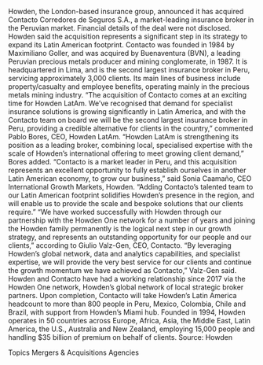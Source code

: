 Howden, the London-based insurance group, announced it has acquired Contacto Corredores de Seguros S.A., a market-leading insurance broker in the Peruvian market.
Financial details of the deal were not disclosed. Howden said the acquisition represents a significant step in its strategy to expand its Latin American footprint.
Contacto was founded in 1984 by Maximiliano Goller, and was acquired by Buenaventura (BVN), a leading Peruvian precious metals producer and mining conglomerate, in 1987. It is headquartered in Lima, and is the second largest insurance broker in Peru, servicing approximately 3,000 clients. Its main lines of business include property/casualty and employee benefits, operating mainly in the precious metals mining industry.
“The acquisition of Contacto comes at an exciting time for Howden LatAm. We’ve recognised that demand for specialist insurance solutions is growing significantly in Latin America, and with the Contacto team on board we will be the second largest insurance broker in Peru, providing a credible alternative for clients in the country,” commented Pablo Bores, CEO, Howden LatAm.
“Howden LatAm is strengthening its position as a leading broker, combining local, specialised expertise with the scale of Howden’s international offering to meet growing client demand,” Bores added.
“Contacto is a market leader in Peru, and this acquisition represents an excellent opportunity to fully establish ourselves in another Latin American economy, to grow our business,” said Sonia Caamaño, CEO International Growth Markets, Howden. “Adding Contacto’s talented team to our Latin American footprint solidifies Howden’s presence in the region, and will enable us to provide the scale and bespoke solutions that our clients require.”
“We have worked successfully with Howden through our partnership with the Howden One network for a number of years and joining the Howden family permanently is the logical next step in our growth strategy, and represents an outstanding opportunity for our people and our clients,” according to Giulio Valz-Gen, CEO, Contacto.
“By leveraging Howden’s global network, data and analytics capabilities, and specialist expertise, we will provide the very best service for our clients and continue the growth momentum we have achieved as Contacto,” Valz-Gen said.
Howden and Contacto have had a working relationship since 2017 via the Howden One network, Howden’s global network of local strategic broker partners. Upon completion, Contacto will take Howden’s Latin America headcount to more than 800 people in Peru, Mexico, Colombia, Chile and Brazil, with support from Howden’s Miami hub.
Founded in 1994, Howden operates in 50 countries across Europe, Africa, Asia, the Middle East, Latin America, the U.S., Australia and New Zealand, employing 15,000 people and handling $35 billion of premium on behalf of clients.
Source: Howden

Topics
Mergers & Acquisitions
Agencies
